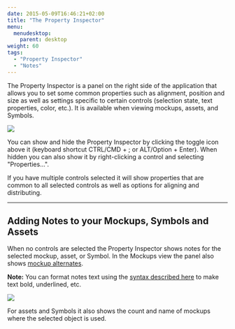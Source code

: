 ```yaml
---
date: 2015-05-09T16:46:21+02:00
title: "The Property Inspector"
menu:
  menudesktop:
    parent: desktop
weight: 60
tags:
  - "Property Inspector"
  - "Notes"
---
```


The Property Inspector is a panel on the right side of the application that allows you to set some common properties such as alignment, position and size as well as settings specific to certain controls (selection state, text properties, color, etc.). It is available when viewing mockups, assets, and Symbols.

![](http://media.balsamiq.com/img/support/docs/m4d/b3/property-inspector.png)

You can show and hide the Property Inspector by clicking the toggle icon above it (keyboard shortcut CTRL/CMD + ; or ALT/Option + Enter). When hidden you can also show it by right-clicking a control and selecting "Properties...".

If you have multiple controls selected it will show properties that are common to all selected controls as well as options for aligning and distributing.

* * *

## Adding Notes to your Mockups, Symbols and Assets

When no controls are selected the Property Inspector shows notes for the selected mockup, asset, or Symbol. In the Mockups view the panel also shows [mockup alternates](http://support.balsamiq.com/customer/portal/articles/1956540).

**Note:** You can format notes text using the [syntax described here](http://support.balsamiq.com/customer/portal/articles/110121#basicformatting) to make text bold, underlined, etc.

![](http://media.balsamiq.com/img/support/docs/m4d/b3/property-inspector-notes.png)

For assets and Symbols it also shows the count and name of mockups where the selected object is used.
